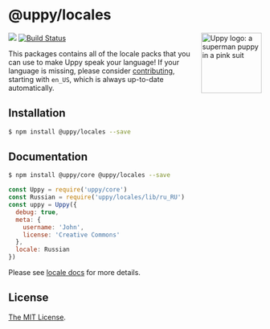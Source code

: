 # @uppy/locales

<img src="https://uppy.io/images/logos/uppy-dog-head-arrow.svg" width="120" alt="Uppy logo: a superman puppy in a pink suit" align="right">

<a href="https://www.npmjs.com/package/@uppy/locales"><img src="https://img.shields.io/npm/v/@uppy/locales.svg?style=flat-square"></a>
<a href="https://travis-ci.org/transloadit/uppy"><img src="https://img.shields.io/travis/transloadit/uppy/master.svg?style=flat-square" alt="Build Status"></a>

This packages contains all of the locale packs that you can use to make Uppy speak your language! If your language is missing, please consider [contributing](https://github.com/transloadit/uppy/tree/master/packages/%40uppy/locales/src), starting with `en_US`, which is always up-to-date automatically.

## Installation

```bash
$ npm install @uppy/locales --save
```

## Documentation

```bash
$ npm install @uppy/core @uppy/locales --save
```

```js
const Uppy = require('uppy/core')
const Russian = require('uppy/locales/lib/ru_RU')
const uppy = Uppy({
  debug: true,
  meta: {
    username: 'John',
    license: 'Creative Commons'
  },
  locale: Russian
})
```

Please see [locale docs](https://uppy.io/docs/uppy/#locale) for more details.

## License

[The MIT License](./LICENSE).
